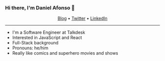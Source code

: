 ### Hi there, I'm Daniel Afonso 👋

<p align="center">
  <a href="https://medium.com/@danieljcafonso">Blog</a> •
  <a href="https://twitter.com/intent/follow?screen_name=danieljcafonso&tw_p=followbutton">Twitter</a> •
  <a href="https://www.linkedin.com/in/daniel-afonso-523a13155/">LinkedIn</a>
</p>

---

- I'm a Software Engineer at Talkdesk
- Interested in JavaScript and React 
- Full-Stack background
- Pronouns: he/him
- Really like comics and superhero movies and shows




